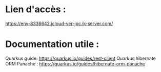 # Lien d'accès : 
https://env-8336642.jcloud-ver-jpc.ik-server.com/


# Documentation utile : 
Quarkus guide: https://quarkus.io/guides/rest-client
Quarkus hibernate ORM Panache : https://quarkus.io/guides/hibernate-orm-panache


